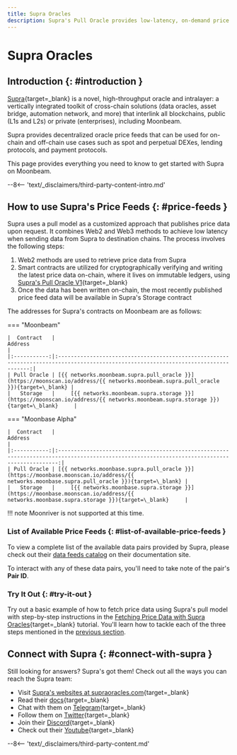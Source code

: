 ```yaml
---
title: Supra Oracles
description: Supra's Pull Oracle provides low-latency, on-demand price feed updates for a variety of use cases. Learn how to integrate Supra's oracle on Moonbeam.
---
```


# Supra Oracles

## Introduction {: #introduction }

[Supra](https://supra.com){target=\_blank} is a novel, high-throughput oracle and intralayer: a vertically integrated toolkit of cross-chain solutions (data oracles, asset bridge, automation network, and more) that interlink all blockchains, public (L1s and L2s) or private (enterprises), including Moonbeam.

Supra provides decentralized oracle price feeds that can be used for on-chain and off-chain use cases such as spot and perpetual DEXes, lending protocols, and payment protocols.

This page provides everything you need to know to get started with Supra on Moonbeam.

--8<-- 'text/_disclaimers/third-party-content-intro.md'

## How to use Supra's Price Feeds {: #price-feeds }

Supra uses a pull model as a customized approach that publishes price data upon request. It combines Web2 and Web3 methods to achieve low latency when sending data from Supra to destination chains. The process involves the following steps:

1. Web2 methods are used to retrieve price data from Supra
2. Smart contracts are utilized for cryptographically verifying and writing the latest price data on-chain, where it lives on immutable ledgers, using [Supra's Pull Oracle V1](https://supra.com/docs/data-feeds/pull-model){target=\_blank}
3. Once the data has been written on-chain, the most recently published price feed data will be available in Supra's Storage contract

The addresses for Supra's contracts on Moonbeam are as follows:

=== "Moonbeam"

    |  Contract   |                                                               Address                                                               |
    |:-----------:|:-----------------------------------------------------------------------------------------------------------------------------------:|
    | Pull Oracle | [{{ networks.moonbeam.supra.pull_oracle }}](https://moonscan.io/address/{{ networks.moonbeam.supra.pull_oracle }}){target=\_blank} |
    |   Storage   |     [{{ networks.moonbeam.supra.storage }}](https://moonscan.io/address/{{ networks.moonbeam.supra.storage }}){target=\_blank}     |

=== "Moonbase Alpha"

    |  Contract   |                                                                   Address                                                                    |
    |:-----------:|:--------------------------------------------------------------------------------------------------------------------------------------------:|
    | Pull Oracle | [{{ networks.moonbase.supra.pull_oracle }}](https://moonbase.moonscan.io/address/{{ networks.moonbase.supra.pull_oracle }}){target=\_blank} |
    |   Storage   |     [{{ networks.moonbase.supra.storage }}](https://moonbase.moonscan.io/address/{{ networks.moonbase.supra.storage }}){target=\_blank}     |

!!! note
    Moonriver is not supported at this time.

### List of Available Price Feeds {: #list-of-available-price-feeds }

To view a complete list of the available data pairs provided by Supra, please check out their [data feeds catalog](https://supra.com/docs/data-feeds/data-feeds-index) on their documentation site.

To interact with any of these data pairs, you'll need to take note of the pair's **Pair ID**.

### Try It Out {: #try-it-out }

Try out a basic example of how to fetch price data using Supra's pull model with step-by-step instructions in the [Fetching Price Data with Supra Oracles](/tutorials/integrations/supra/){target=\_blank} tutorial. You'll learn how to tackle each of the three steps mentioned in the [previous section](#price-feeds).

## Connect with Supra {: #connect-with-supra }

Still looking for answers? Supra's got them! Check out all the ways you can reach the Supra team:

- Visit [Supra's websites at supraoracles.com](https://supra.com){target=\_blank}
- Read their [docs](https://supra.com/docs/overview){target=\_blank}
- Chat with them on [Telegram](https://t.me/SupraOracles){target=\_blank}
- Follow them on [Twitter](https://twitter.com/SupraOracles){target=\_blank}
- Join their [Discord](https://discord.com/invite/supraoracles){target=\_blank}
- Check out their [Youtube](https://www.youtube.com/SupraOfficial){target=\_blank}

--8<-- 'text/_disclaimers/third-party-content.md'
